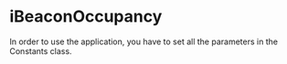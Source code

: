 iBeaconOccupancy
================

In order to use the application, you have to set all the parameters in the Constants class.

